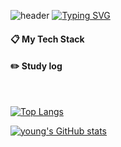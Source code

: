 ![header](https://capsule-render.vercel.app/api?type=waving&color=6994CDEE&text=&animation=twinkling&height=80)
[![Typing SVG](https://readme-typing-svg.demolab.com?font=Alkatra&weight=500&size=45&duration=3500&pause=3&color=6994CDEE&center=false&vCenter=false&multiline=true&repeat=true&width=1000&height=100&lines=Welcome+to+young's+GitHub!👋)](https://git.io/typing-svg)
 
<div align="left">

 
  
####  :clipboard: My Tech Stack
  
 
#### :pencil2: Study log
 
  <br/>
  
[![Top Langs](https://github-readme-stats.vercel.app/api/top-langs/?username=songhayeong&layout=compact)](https://github.com/anuraghazra/github-readme-stats)
  </div>

[![young's GitHub stats](https://github-readme-stats.vercel.app/api?username=songhayeong&include_all_commits=true&show_icons=true&theme=cobalt)](https://github.com/bi-sz/github-readme-stats)
